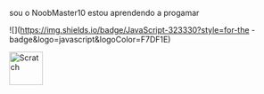 sou o NoobMaster10
estou aprendendo a progamar

![](https://img.shields.io/badge/JavaScript-323330?style=for-the
-badge&logo=javascript&logoColor=F7DF1E)
<div> 
<img aling="center" alt="Scratch" heigth="50" width="60" src="(https://img.shields.io/badge/Scratch-4D97FF?style=for-the-b
adge&logo=Scratch&logoColor=white"
